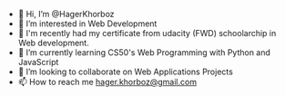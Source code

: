 - 👋 Hi, I’m @HagerKhorboz
- 👀 I’m interested in Web Development
- 🌱 I'm recently had my certificate from udacity (FWD) schoolarchip in Web development. 
- 🌱 I’m currently learning CS50's Web Programming with Python and JavaScript
- 💞️ I’m looking to collaborate on Web Applications Projects
- 📫 How to reach me hager.khorboz@gmail.com

<!---
HagerKhorboz/HagerKhorboz is a ✨ special ✨ repository because its `README.md` (this file) appears on your GitHub profile.
You can click the Preview link to take a look at your changes.
--->

